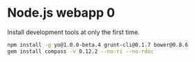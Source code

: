 # Node.js webapp 0

Install development tools at only the first time.

```sh
npm install -g yo@1.0.0-beta.4 grunt-cli@0.1.7 bower@0.8.6
gem install compass -v 0.12.2 --no-ri --no-rdoc
```
